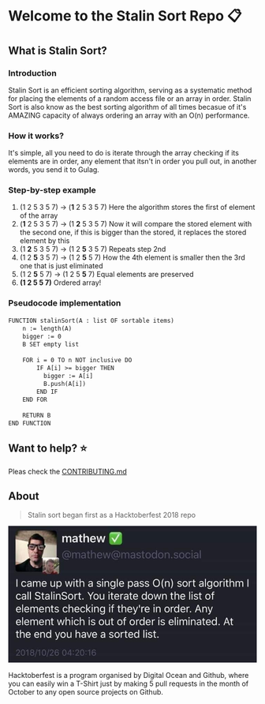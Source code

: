 
# Welcome to the Stalin Sort Repo :clipboard:

## What is Stalin Sort?

### Introduction

Stalin Sort is an efficient sorting algorithm, serving as a systematic method for placing the elements of a random access file or an array in order. Stalin Sort is also know as the best sorting algorithm of all times becasue of it's AMAZING capacity of always ordering an array with an O(n) performance.

### How it works?

It's simple, all you need to do is iterate through the array checking if its elements are in order, any element that itsn't in order you pull out, in another words, you send it to Gulag.

### Step-by-step example

1. (1 2 5 3 5 7) -> (**1** 2 5 3 5 7) Here the algorithm stores the first of element of the array
2. (**1** 2 5 3 5 7) -> (1 **2** 5 3 5 7) Now it will compare the stored element with the second one, if this is bigger than the stored, it replaces the stored element by this
3. (1 **2** 5 3 5 7) -> (1 2 **5** 3 5 7) Repeats step 2nd
4. (1 2 **5** 3 5 7) -> (1 2 **5** 5 7) How the 4th element is smaller then the 3rd one that is just eliminated
5. (1 2 **5** 5 7) -> (1 2 5 **5** 7) Equal elements are preserved
6. **(1 2 5 5 7)** Ordered array!

### Pseudocode implementation

```
FUNCTION stalinSort(A : list OF sortable items)
    n := length(A)
    bigger := 0
    B SET empty list

    FOR i = 0 TO n NOT inclusive DO
        IF A[i] >= bigger THEN
          bigger := A[i]
          B.push(A[i])
        END IF
    END FOR

    RETURN B
END FUNCTION
```

## Want to help? :star:

Pleas check the [CONTRIBUTING.md](./CONTRIBUTING.md)

## About

> Stalin sort began first as a Hacktoberfest 2018 repo

![poster](stalin-sort.jpeg)

Hacktoberfest is a program organised by Digital Ocean and Github, where you can easily win a T-Shirt just by making 5 pull requests in the month of October to any open source projects on Github.

